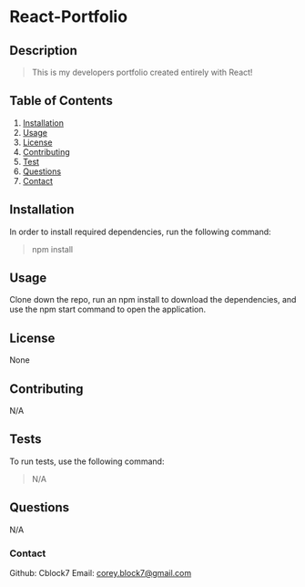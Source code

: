 # React-Portfolio
## Description 
> This is my developers portfolio created entirely with React! 

## Table of Contents 
1. [Installation](#installation) 
2. [Usage](#usage) 
3. [License](#license) 
4. [Contributing](#contributing) 
5. [Test](#tests)
6. [Questions](#questions)
7. [Contact](#contact) 

## Installation <a name="installation"></a>
In order to install required dependencies, run the following command:
> npm install 

## Usage 
Clone down the repo, run an npm install to download the dependencies, and use the npm start command to open the application. 

## License 
None 

## Contributing 
N/A 

## Tests 
To run tests, use the following command:
> N/A 

## Questions 
N/A

### Contact
Github: Cblock7
Email: corey.block7@gmail.com    

    
